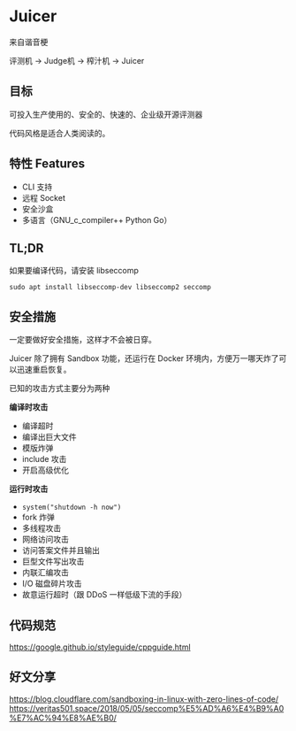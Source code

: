 # Juicer

来自谐音梗

评测机 -> Judge机 -> 榨汁机 -> Juicer

## 目标

可投入生产使用的、安全的、快速的、企业级开源评测器

代码风格是适合人类阅读的。

## 特性 Features

- CLI 支持
- 远程 Socket
- 安全沙盒
- 多语言（GNU_c_compiler++ Python Go）

## TL;DR

如果要编译代码，请安装 libseccomp

`sudo apt install libseccomp-dev libseccomp2 seccomp`


## 安全措施

一定要做好安全措施，这样才不会被日穿。

Juicer 除了拥有 Sandbox 功能，还运行在 Docker 环境内，方便万一哪天炸了可以迅速重启恢复。

已知的攻击方式主要分为两种

**编译时攻击**

- 编译超时
- 编译出巨大文件
- 模版炸弹
- include 攻击
- 开启高级优化

**运行时攻击**

- `system("shutdown -h now")`
- fork 炸弹
- 多线程攻击
- 网络访问攻击
- 访问答案文件并且输出
- 巨型文件写出攻击
- 内联汇编攻击
- I/O 磁盘碎片攻击
- 故意运行超时（跟 DDoS 一样低级下流的手段）

## 代码规范
https://google.github.io/styleguide/cppguide.html

## 好文分享

https://blog.cloudflare.com/sandboxing-in-linux-with-zero-lines-of-code/
https://veritas501.space/2018/05/05/seccomp%E5%AD%A6%E4%B9%A0%E7%AC%94%E8%AE%B0/
